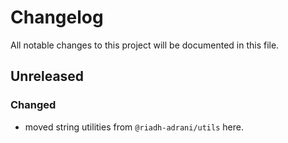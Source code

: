 # Changelog

All notable changes to this project will be documented in this file.

## Unreleased

### Changed

- moved string utilities from `@riadh-adrani/utils` here.
